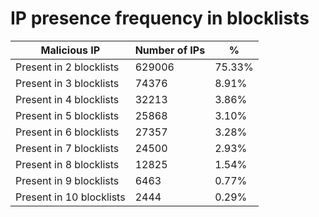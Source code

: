 # IP presence frequency in blocklists
| Malicious IP | Number of IPs | % |
|----|----|----|
| Present in 2 blocklists | 629006 | 75.33% |
| Present in 3 blocklists | 74376 | 8.91% |
| Present in 4 blocklists | 32213 | 3.86% |
| Present in 5 blocklists | 25868 | 3.10% |
| Present in 6 blocklists | 27357 | 3.28% |
| Present in 7 blocklists | 24500 | 2.93% |
| Present in 8 blocklists | 12825 | 1.54% |
| Present in 9 blocklists | 6463 | 0.77% |
| Present in 10 blocklists | 2444 | 0.29% |
